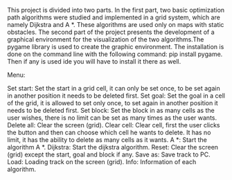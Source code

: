 This project is divided into two parts. In the first part, two basic optimization path algorithms were studied and implemented in a grid system, which are namely Dijkstra and A *. These algorithms are used only on maps with static obstacles. The second part of the project presents the development of a graphical environment for the visualization of the two algorithms.The pygame library is used to create the graphic environment. The installation is done on the command line with the following command: pip install pygame. Then if any is used ide you will have to install it there as well.

Menu:

Set start: Set the start in a grid cell, it can only be set once, to be set again in another position it needs to be deleted first.
Set goal: Set the goal in a cell of the grid, it is allowed to set only once, to set again in another position it needs to be deleted first.
Set block: Set the block in as many cells as the user wishes, there is no limit can be set as many times as the user wants.
Delete all: Clear the screen (grid).
Clear cell: Clear cell, first the user clicks the button and then can choose which cell he wants to delete. It has no limit, it has the ability to delete as many cells as it wants.
A *: Start the algorithm A *.
Dijkstra: Start the dijkstra algorithm.
Reset: Clear the screen (grid) except the start, goal and block if any.
Save as: Save track to PC.
Load: Loading track on the screen (grid).
Info: Information of each algorithm.
